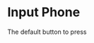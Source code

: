 # Input Phone

The default button to press

<DemoContainer>
  <div class="py-5">
    <y-input-phone label="Primary"/>
  </div>
</DemoContainer>
